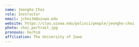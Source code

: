 ```yaml
---
name: Jeongho Choi
role: Instructor
email: jchoi34@uiowa.edu
website: https://clas.uiowa.edu/polisci/people/jeongho-choi
photo: choi_portrait.jpg
pronouns: he/him
affiliation: The University of Iowa
---
```

